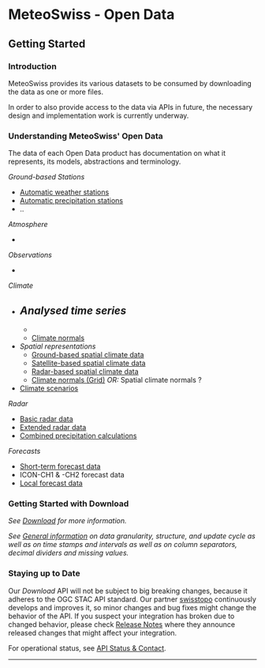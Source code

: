# MeteoSwiss - Open Data

## Getting Started

### Introduction
MeteoSwiss provides its various datasets to be consumed by downloading the data as one or more files. 

In order to also provide access to the data via APIs in future, the necessary design and implementation work is currently underway.

### Understanding MeteoSwiss' Open Data
The data of each Open Data product has documentation on what it represents, its models, abstractions and terminology. <!-- These can be found under Data in the left menu. --> 

<!-- For reference, here are the direct links: --> 

*Ground-based Stations*
- [Automatic weather stations](https://github.com/MeteoSwiss/ogd-smn/tree/main?tab=readme-ov-file#readme)
- [Automatic precipitation stations](..)
- ..

*Atmosphere*
- [](..)

*Observations*
- [](..)

*Climate*
- *Analysed time series*
  - 
  - 
  - [Climate normals](https://github.com/MeteoSwiss/ogd-climate-normals/tree/main?tab=readme-ov-file#readme)
- *Spatial representations*
  - [Ground-based spatial climate data](https://github.com/MeteoSwiss/ogd-surface-derived-grid/tree/main?tab=readme-ov-file#readme)
  - [Satellite-based spatial climate data](https://github.com/MeteoSwiss/ogd-satellite-derived-grid/tree/main?tab=readme-ov-file#readme)
  - [Radar-based spatial climate data](https://github.com/MeteoSwiss/ogd-radar-derived-grid/tree/main?tab=readme-ov-file#readme)
  - [Climate normals (Grid)](https://github.com/MeteoSwiss/ogd-climate-normals-grid/tree/main?tab=readme-ov-file#readme) *OR:* Spatial climate normals ?
- [Climate scenarios](https://github.com/MeteoSwiss/ogd-climate-scenarios/tree/main?tab=readme-ov-file#readme)

*Radar*
- [Basic radar data](https://github.com/MeteoSwiss/ogd-basic-radar/tree/main?tab=readme-ov-file#readme)
- [Extended radar data](https://github.com/MeteoSwiss/ogd-advanced-radar/tree/main?tab=readme-ov-file#readme)
- [Combined precipitation calculations](https://github.com/MeteoSwiss/ogd-combiprecip/tree/main?tab=readme-ov-file#readme)

*Forecasts*
- [Short-term forecast data](https://github.com/MeteoSwiss/ogd-nowcasting/tree/main?tab=readme-ov-file#readme)
- ICON-CH1 & -CH2 forecast data
- [Local forecast data](https://github.com/MeteoSwiss/ogd-local-forecasting/tree/main?tab=readme-ov-file#readme)

### Getting Started with Download
<!-- As stated above, you will need your API key in order to download the data as one or more files. --> 
*See [Download](..) for more information.*

*See [General information](..) on data granularity, structure, and update cycle as well as on time stamps and intervals as well as on column separators, decimal dividers and missing values.*
 
### Staying up to Date
Our *Download* API will not be subject to big breaking changes, because it adheres to the OGC STAC API standard. Our partner [swisstopo](..) continuously develops and improves it, so minor changes and bug fixes might change the behavior of the API. If you suspect your integration has broken due to changed behavior, please check [Release Notes](..) where they announce released changes that might affect your integration.

For operational status, see [API Status & Contact](..).

---
